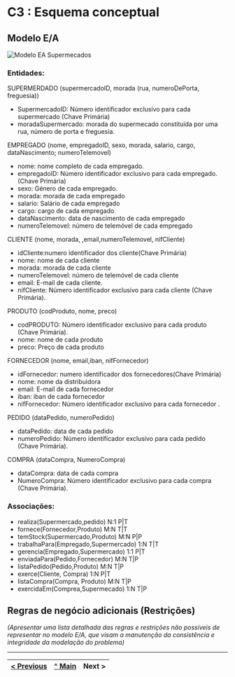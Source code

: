 # C3 : Esquema conceptual

## Modelo E/A

  
![Modelo EA Supermecados](https://raw.githubusercontent.com/TCM23-SIBD-G03/TCM23-SIBD-G03/main/doc/rei/images/SupermecadoModelo_ER.png)   

### **Entidades**:
  

SUPERMERDADO (supermercadoID, morada (rua, numeroDePorta, freguesia))
*	SupermercadoID: Número identificador exclusivo para cada supermercado (Chave Primária)
*	moradaSupermercado: morada do supermecado constituída por uma rua, número de porta e freguesia.


EMPREGADO (nome, empregadoID, sexo, morada, salario, cargo, dataNascimento; numeroTelemovel)
*	nome: nome completo de cada empregado.
*	empregadoID: Número identificador exclusivo para cada empregado. (Chave Primária)
*	sexo: Género de cada empregado.
*	morada: morada de cada empregado
*	salario: Salário de cada empregado
*	cargo: cargo de cada empregado
*   dataNascimento: data de nascimento de cada empregado
*   numeroTelemovel: número de telemóvel de cada empregado

CLIENTE (nome, morada, ,email,numeroTelemovel, nifCliente)
*   idCliente:numero identificador dos cliente(Chave Primária)
*	nome: nome de cada cliente
*	morada: morada de cada cliente
*	numeroTelemovel: número de telemóvel de cada cliente
*	email: E-mail de cada cliente.
*	nifCliente: Número identificador exclusivo para cada cliente (Chave Primária).

PRODUTO (codProduto, nome, preco) 
*	codPRODUTO: Número identificador exclusivo para cada produto (Chave Primária).
*	nome: nome de cada produto
*   preco: Preço de cada produto

FORNECEDOR (nome, email,iban, nifFornecedor)
*   idFornecedor: numero identificador dos fornecedores(Chave Primária)
*	nome: nome da distribuidora
*   email: E-mail de cada fornecedor
*   iban: iban de cada fornecedor
*   nifFornecedor: Número identificador exclusivo para cada fornecedor .

PEDIDO (dataPedido, numeroPedido)
*   dataPedido: data de cada pedido
*   numeroPedido: Número identificador exclusivo para cada pedido (Chave Primária).


COMPRA (dataCompra, NumeroCompra)
*   dataCompra: data de cada compra
*   NumeroCompra: Número identificador exclusivo para cada compra (Chave Primária).

### **Associações**:
* realiza(Supermercado,pedido)                 N:1 P|T
* fornece(Fornecedor,Produto)                  M:N T|T
* temStock(Supermercado,Produto)               M:N P|P
* trabalhaPara(Empregado,Supermercado)         1:N T|T
* gerencia(Empregado,Supermercado)             1:1 P|T
* enviadaPara(Pedido,Fornecedor)               M:N T|P
* listaPedido(Pedido,Produto)                  M:N T|P
* exerce(Cliente, Compra)                      1:N P|T
* listaCompra(Compra, Produto)                 M:N T|P
* exercidaEm(Comprea,Supermecado)              1:N T|P

## Regras de negócio adicionais (Restrições)
_(Apresentar uma lista detalhada das regras e restrições não possíveis de representar no modelo E/A, que visam a manutenção da consistência e integridade da modelação do problema)_

---
[< Previous](rei02.md) | [^ Main](/../../) | Next >
:--- | :---: | ---: 
